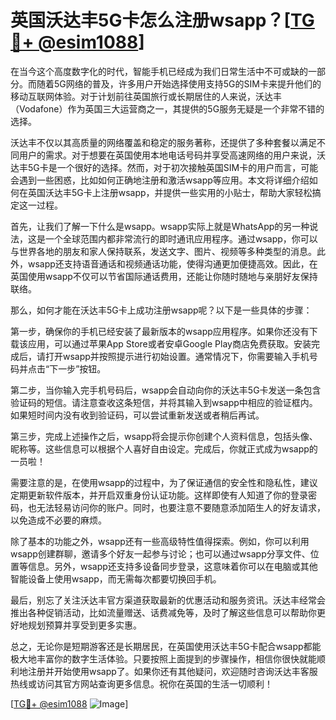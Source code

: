 # 英国沃达丰5G卡怎么注册wsapp？[[TG💪+ @esim1088](https://t.me/s/esim1088)]

在当今这个高度数字化的时代，智能手机已经成为我们日常生活中不可或缺的一部分。而随着5G网络的普及，许多用户开始选择使用支持5G的SIM卡来提升他们的移动互联网体验。对于计划前往英国旅行或长期居住的人来说，沃达丰（Vodafone）作为英国三大运营商之一，其提供的5G服务无疑是一个非常不错的选择。

沃达丰不仅以其高质量的网络覆盖和稳定的服务著称，还提供了多种套餐以满足不同用户的需求。对于想要在英国使用本地电话号码并享受高速网络的用户来说，沃达丰5G卡是一个很好的选择。然而，对于初次接触英国SIM卡的用户而言，可能会遇到一些困惑，比如如何正确地注册和激活wsapp等应用。本文将详细介绍如何在英国沃达丰5G卡上注册wsapp，并提供一些实用的小贴士，帮助大家轻松搞定这一过程。

首先，让我们了解一下什么是wsapp。wsapp实际上就是WhatsApp的另一种说法，这是一个全球范围内都非常流行的即时通讯应用程序。通过wsapp，你可以与世界各地的朋友和家人保持联系，发送文字、图片、视频等多种类型的消息。此外，wsapp还支持语音通话和视频通话功能，使得沟通更加便捷高效。因此，在英国使用wsapp不仅可以节省国际通话费用，还能让你随时随地与亲朋好友保持联络。

那么，如何才能在沃达丰5G卡上成功注册wsapp呢？以下是一些具体的步骤：

第一步，确保你的手机已经安装了最新版本的wsapp应用程序。如果你还没有下载该应用，可以通过苹果App Store或者安卓Google Play商店免费获取。安装完成后，请打开wsapp并按照提示进行初始设置。通常情况下，你需要输入手机号码并点击“下一步”按钮。

第二步，当你输入完手机号码后，wsapp会自动向你的沃达丰5G卡发送一条包含验证码的短信。请注意查收这条短信，并将其输入到wsapp中相应的验证框内。如果短时间内没有收到验证码，可以尝试重新发送或者稍后再试。

第三步，完成上述操作之后，wsapp将会提示你创建个人资料信息，包括头像、昵称等。这些信息可以根据个人喜好自由设定。完成后，你就正式成为wsapp的一员啦！

需要注意的是，在使用wsapp的过程中，为了保证通信的安全性和隐私性，建议定期更新软件版本，并开启双重身份认证功能。这样即使有人知道了你的登录密码，也无法轻易访问你的账户。同时，也要注意不要随意添加陌生人的好友请求，以免造成不必要的麻烦。

除了基本的功能之外，wsapp还有一些高级特性值得探索。例如，你可以利用wsapp创建群聊，邀请多个好友一起参与讨论；也可以通过wsapp分享文件、位置等信息。另外，wsapp还支持多设备同步登录，这意味着你可以在电脑或其他智能设备上使用wsapp，而无需每次都要切换回手机。

最后，别忘了关注沃达丰官方渠道获取最新的优惠活动和服务资讯。沃达丰经常会推出各种促销活动，比如流量赠送、话费减免等，及时了解这些信息可以帮助你更好地规划预算并享受到更多实惠。

总之，无论你是短期游客还是长期居民，在英国使用沃达丰5G卡配合wsapp都能极大地丰富你的数字生活体验。只要按照上面提到的步骤操作，相信你很快就能顺利地注册并开始使用wsapp了。如果你还有其他疑问，欢迎随时咨询沃达丰客服热线或访问其官方网站查询更多信息。祝你在英国的生活一切顺利！

[[TG💪+ @esim1088](https://t.me/s/esim1088) ![Image](https://i.postimg.cc/4NQfJmqS/Snipaste-2025-05-13-00-14-12.png)]